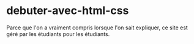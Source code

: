 # debuter-avec-html-css
Parce que l'on a vraiment compris lorsque l'on sait expliquer, ce site est géré par les étudiants pour les étudiants.
